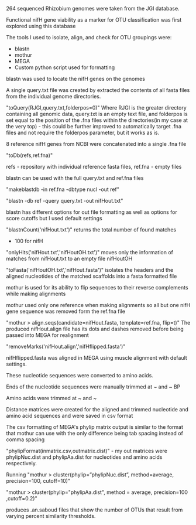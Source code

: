 264 sequenced Rhizobium genomes were taken from the JGI database.

Functional nifH gene viability as a marker for OTU classification was first explored using this database

The tools I used to isolate, align, and check for OTU groupings were:
- blastn
- mothur
- MEGA
- Custom python script used for formatting

blastn was used to locate the nifH genes on the genomes

A single query.txt file was created by extracted the contents of all fasta files from the individual genome directories.

"toQuery(RJGI,query.txt,folderpos=0)"
Where RJGI is the greater directory containing all genomic data, query.txt is an empty text file, and folderpos is set equal to the position of the .fna files within the directories(in my case at the very top) - this could be further improved to automatically target .fna files and not require the folderpos parameter, but it works as is.

8 reference nifH genes from NCBI were concatenated into a single .fna file

"toDb(refs,ref.fna)"

refs - repository with individual reference fasta files, ref.fna - empty files

blastn can be used with the full query.txt and ref.fna files

"makeblastdb -in ref.fna -dbtype nucl -out ref"

"blastn -db ref -query query.txt -out nifHout.txt"

 blastn has different options for out file formatting as well as options for score cutoffs but I used default settings

 "blastnCount('nifHout.txt')" returns the total number of found matches
 - 100 for nifH

 "onlyHits('nifHout.txt','nifHoutOH.txt')" moves only the information of matches from nifHout.txt to an empty file nifHoutOH

 "toFasta('nifHoutOH.txt','nifHout.fasta')" isolates the headers and the aligned nucleotides of the matched scaffolds into a fasta formatted file

 mothur is used for its ability to flip sequences to their reverse complements while making alignments

 mothur used only one reference when making alignments so all but one nifH gene sequence was removed form the ref.fna file

 "mothur > align.seqs(candidate=nifHout.fasta, template=ref.fna, flip=t)"
 The produced nifHout.align file has its dots and dashes removed before being passed into MEGA for realignment

 "removeMarks('nifHout.align','nifHflipped.fasta')"

 nifHflipped.fasta was aligned in MEGA using muscle alignment with default settings.

 These nucleotide sequences were converted to amino acids.  

 Ends of the nucleotide sequences were manually trimmed at ~ and ~ BP

 Amino acids were trimmed at ~ and ~

 Distance matrices were created for the aligned and trimmed nucleotide and amino acid sequences and were saved in csv format

 The csv formatting of MEGA's phylip matrix output is similar to the format that mothur can use with the only difference being tab spacing instead of comma spacing

 "phylipFormat(inmatrix.csv,outmatrix.dist)" - my out matrices were phylipNuc.dist and phylipAa.dist for nucleotides and amino acids respectively.

Running
 "mothur > cluster(phylip=”phylipNuc.dist”, method=average, precision=100, cutoff=10)"

 "mothur > cluster(phylip="phylipAa.dist", method = average, precision=100 ,cutoff=0.2)"
 
 produces .an.saboud files that show the number of OTUs that result from varying percent similarity thresholds.
